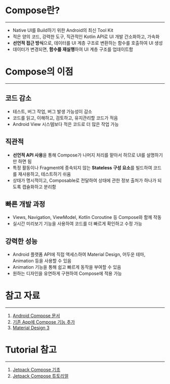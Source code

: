 # Compose란?
---
- Native UI를 Build하기 위한 Android의 최신 Tool Kit
- 적은 양의 코드, 강력한 도구, 직관적인 Kotlin API로 UI 개발 간소화하고, 가속화
- **선언적 접근 방식**으로, 데이터를 UI 계층 구조로 변환하는 함수를 호출하여 UI 생성
- 데이터가 변경되면, **함수를 재실행**하여 UI 계층 구조를 업데이트함

# Compose의 이점
---
## 코드 감소

- 테스트, 버그 작업, 버그 발생 가능성이 감소
- 코드를 읽고, 이해하고, 검토하고, 유지관리할 코드가 적음
- Android View 시스템보다 적은 코드로 더 많은 작업 가능

## 직관적

- **선언적 API 사용**을 통해 Compose가 나머지 처리를 맡아서 하므로 UI를 설명하기만 하면 됨
- 특정 활동이나 Fragment에 종속되지 않는 **Stateless 구성 요소**를 빌드하여 코드를 재사용하고, 테스트하기 쉬움
- 상태가 명시적이고, Composable로 전달하여 상태에 관한 정보 출처가 하나가 되도록 캡슐화하고 분리함

## 빠른 개발 과정

- Views, Navigation, ViewModel, Kotlin Coroutine 등 Compose와 함께 작동
- 실시간 미리보기 기능을 사용하여 코드를 더 빠르게 확인하고 수정 가능

## 강력한 성능

- Android 플랫폼 API에 직접 액세스하여 Material Design, 어두운 테마, Animation 등을 사용할 수 있음
- Animation 기능을 통해 쉽고 빠르게 동작을 부여할 수 있음
- 원하는 디자인을 유연하게 구현하여 Compose에 적용 가능

# 참고 자료
---
1. [Android Compose 문서](https://developer.android.com/jetpack/compose?hl=ko)
2. [기존 App에 Compose 기능 추가](https://developer.android.com/jetpack/compose/setup?hl=ko)
3. [Material Design 3](https://m3.material.io/)

# Tutorial 참고
---
1. [Jetpack Compose 기초](https://developer.android.com/codelabs/jetpack-compose-basics?hl=ko&continue=https%3A%2F%2Fdeveloper.android.com%2Fcourses%2Fpathways%2Fjetpack-compose-for-android-developers-1%3Fhl%3Dko%23codelab-https%3A%2F%2Fdeveloper.android.com%2Fcodelabs%2Fjetpack-compose-basics#6)
2. [Jetpack Compose 튜토리얼](https://developer.android.com/jetpack/compose/tutorial?hl=ko)